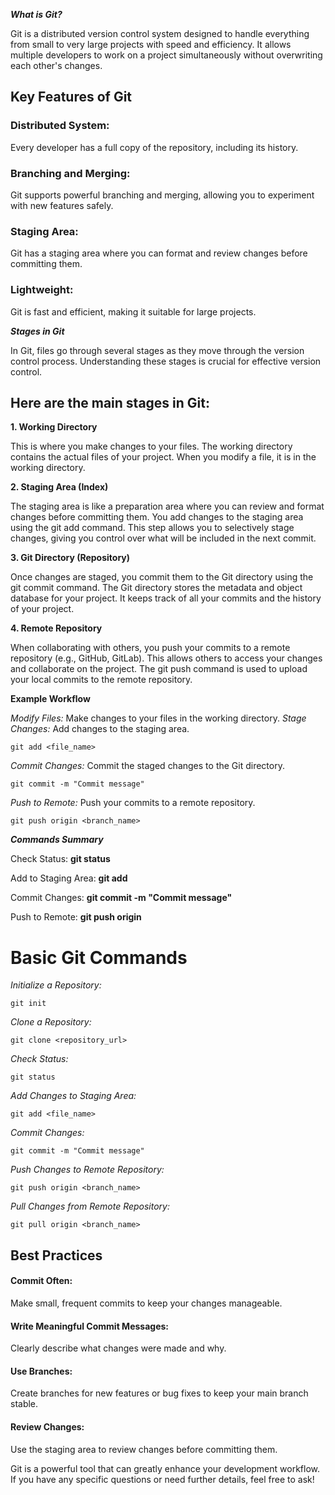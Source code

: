 ***What is Git?***

Git is a distributed version control system designed to handle everything from small to very large projects with speed and efficiency. It allows multiple developers to work on a project simultaneously without overwriting each other's changes.

<h2>Key Features of Git</h2>

</body>
<p><h3>Distributed System:</h3> Every developer has a full copy of the repository, including its history.</p>
<p> <h3>Branching and Merging:</h3> Git supports powerful branching and merging, allowing you to experiment with new features safely.</p>
<p><h3>Staging Area:</h3> Git has a staging area where you can format and review changes before committing them.</p>
<p><h3>Lightweight:</h3> Git is fast and efficient, making it suitable for large projects.</p>
</body>

***Stages in Git***

In Git, files go through several stages as they move through the version control process. Understanding these stages is crucial for effective version control. 

<h2>Here are the main stages in Git:</h2>

**1. Working Directory**

This is where you make changes to your files. The working directory contains the actual files of your project. When you modify a file, it is in the working directory.

**2. Staging Area (Index)**

The staging area is like a preparation area where you can review and format changes before committing them. You add changes to the staging area using the git add command. This step allows you to selectively stage changes, giving you control over what will be included in the next commit.

**3. Git Directory (Repository)**

Once changes are staged, you commit them to the Git directory using the git commit command. The Git directory stores the metadata and object database for your project. It keeps track of all your commits and the history of your project.

**4. Remote Repository**

When collaborating with others, you push your commits to a remote repository (e.g., GitHub, GitLab). This allows others to access your changes and collaborate on the project. The git push command is used to upload your local commits to the remote repository.

**Example Workflow**

*Modify Files:* Make changes to your files in the working directory.
*Stage Changes:* Add changes to the staging area.

```
git add <file_name>
```

*Commit Changes:* Commit the staged changes to the Git directory.

```
git commit -m "Commit message"
```

*Push to Remote:* Push your commits to a remote repository.

```
git push origin <branch_name>
```

***Commands Summary***

<body>
<p>Check Status: <b>git status</b></p>
<p>Add to Staging Area: <b>git add <file_name></b></p>
<p>Commit Changes: <b>git commit -m "Commit message"</b></p>
<p>Push to Remote: <b>git push origin <branch_name></b></p>
</body>


<h1>Basic Git Commands</h1>

*Initialize a Repository:*

```
git init
```

*Clone a Repository:*

```
git clone <repository_url>
```

*Check Status:*

```
git status
```
*Add Changes to Staging Area:*

```
git add <file_name>
```

*Commit Changes:*
```
git commit -m "Commit message"
```
*Push Changes to Remote Repository:*

```
git push origin <branch_name>
```
*Pull Changes from Remote Repository:*

```
git pull origin <branch_name>
```

<h2>Best Practices</h2>

<body>
<p> <h4>Commit Often:</h4> Make small, frequent commits to keep your changes manageable.</p>
<p> <h4>Write Meaningful Commit Messages:</h4> Clearly describe what changes were made and why.</p>
<p> <h4>Use Branches:</h4> Create branches for new features or bug fixes to keep your main branch stable.</p>
<p> <h4>Review Changes:</h4> Use the staging area to review changes before committing them.</p>
</body>
Git is a powerful tool that can greatly enhance your development workflow. If you have any specific questions or need further details, feel free to ask!